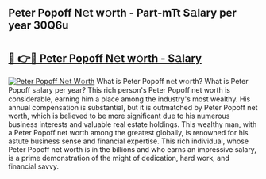 ## Peter Popoff N𝚎t w𝚘rth - Part-mTt S𝚊lary per year 30Q6u

# <h2><a href="http://gc543rm.nevu.top/?p=Peter+Popoff">🔗 👉🔴 Peter Popoff N𝚎t w𝚘rth - S𝚊lary</a></h2>

[![Peter Popoff N𝚎t W𝚘rth](https://i.imgur.com/Oavwk0R.jpeg)](http://gc543rm.nevu.top/?p=Peter+Popoff)
What is Peter Popoff n𝚎t w𝚘rth? What is Peter Popoff s𝚊lary per year?
This rich person's Peter Popoff net worth is considerable, earning him a place among the industry's most wealthy. His annual compensation is substantial, but it is outmatched by Peter Popoff net worth, which is believed to be more significant due to his numerous business interests and valuable real estate holdings. This wealthy man, with a Peter Popoff net worth among the greatest globally, is renowned for his astute business sense and financial expertise. This rich individual, whose Peter Popoff net worth is in the billions and who earns an impressive salary, is a prime demonstration of the might of dedication, hard work, and financial savvy.
